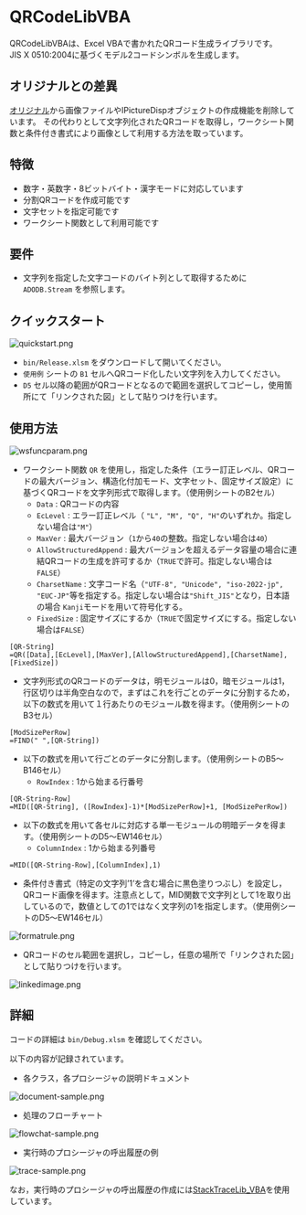 # QRCodeLibVBA
QRCodeLibVBAは、Excel VBAで書かれたQRコード生成ライブラリです。  
JIS X 0510:2004に基づくモデル2コードシンボルを生成します。

## オリジナルとの差異
[オリジナル](https://github.com/yas78/QRCodeLibVBA)から画像ファイルやIPictureDispオブジェクトの作成機能を削除しています。
その代わりとして文字列化されたQRコードを取得し，ワークシート関数と条件付き書式により画像として利用する方法を取っています。

## 特徴
- 数字・英数字・8ビットバイト・漢字モードに対応しています
- 分割QRコードを作成可能です
- 文字セットを指定可能です
- ワークシート関数として利用可能です

## 要件
- 文字列を指定した文字コードのバイト列として取得するために `ADODB.Stream` を参照します。

## クイックスタート
![quickstart.png](doc/quickstart.png)
- `bin/Release.xlsm` をダウンロードして開いてください。
- `使用例` シートの `B1` セルへQRコード化したい文字列を入力してください。
- `D5` セル以降の範囲がQRコードとなるので範囲を選択してコピーし，使用箇所にて「リンクされた図」として貼りつけを行います。

## 使用方法
![wsfuncparam.png](doc/wsfuncparam.png)
- ワークシート関数 `QR` を使用し，指定した条件（エラー訂正レベル、QRコードの最大バージョン、構造化付加モード、文字セット、固定サイズ設定）に基づくQRコードを文字列形式で取得します。（使用例シートのB2セル）
    - `Data` : QRコードの内容
    - `EcLevel` : エラー訂正レベル（ `"L", "M", "Q", "H"`のいずれか。指定しない場合は`"M"`）
    - `MaxVer` : 最大バージョン（`1`から`40`の整数。指定しない場合は`40`）
    - `AllowStructuredAppend` : 最大バージョンを超えるデータ容量の場合に連結QRコードの生成を許可するか（`TRUE`で許可。指定しない場合は`FALSE`）
    - `CharsetName` : 文字コード名（`"UTF-8", "Unicode", "iso-2022-jp", "EUC-JP"`等を指定する。指定しない場合は`"Shift_JIS"`となり，日本語の場合 `Kanji`モードを用いて符号化する。
    - `FixedSize` : 固定サイズにするか（`TRUE`で固定サイズにする。指定しない場合は`FALSE`）

```
[QR-String]
=QR([Data],[EcLevel],[MaxVer],[AllowStructuredAppend],[CharsetName],[FixedSize])
```

- 文字列形式のQRコードのデータは，明モジュールは0，暗モジュールは1，行区切りは半角空白なので，まずはこれを行ごとのデータに分割するため，以下の数式を用いて１行あたりのモジュール数を得ます。（使用例シートのB3セル）

```
[ModSizePerRow]
=FIND(" ",[QR-String])
```

- 以下の数式を用いて行ごとのデータに分割します。（使用例シートのB5～B146セル）
    - `RowIndex` : 1から始まる行番号

```
[QR-String-Row]
=MID([QR-String], ([RowIndex]-1)*[ModSizePerRow]+1, [ModSizePerRow])
```

- 以下の数式を用いて各セルに対応する単一モジュールの明暗データを得ます。（使用例シートのD5～EW146セル）
    - `ColumnIndex` : 1から始まる列番号

```
=MID([QR-String-Row],[ColumnIndex],1)
```

- 条件付き書式（特定の文字列’1’を含む場合に黒色塗りつぶし）を設定し，QRコード画像を得ます。注意点として，MID関数で文字列として1を取り出しているので，数値としての1ではなく文字列の1を指定します。（使用例シートのD5～EW146セル）

![formatrule.png](doc/formatrule.png)

- QRコードのセル範囲を選択し，コピーし，任意の場所で「リンクされた図」として貼りつけを行います。

![linkedimage.png](doc/linkedimage.png)

## 詳細

コードの詳細は `bin/Debug.xlsm` を確認してください。

以下の内容が記録されています。

- 各クラス，各プロシージャの説明ドキュメント

![document-sample.png](doc/document-sample.png)

- 処理のフローチャート

![flowchat-sample.png](doc/flowchat-sample.png)

- 実行時のプロシージャの呼出履歴の例

![trace-sample.png](doc/trace-sample.png)

なお，実行時のプロシージャの呼出履歴の作成には[StackTraceLib_VBA](https://github.com/ahox/StackTraceLib_VBA)を使用しています。


